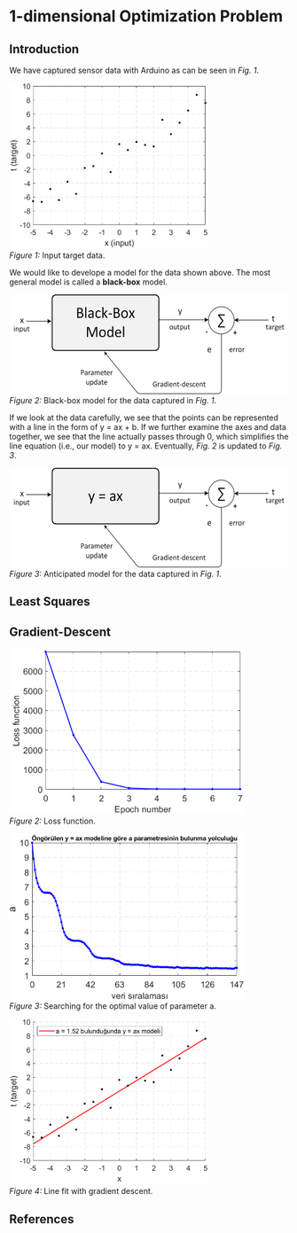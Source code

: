 # 1-dimensional Optimization Problem
## Introduction
We have captured sensor data with Arduino as can be seen in *Fig. 1*.

<img src="figure/input target data.png" alt="input target data" height="300"/></br>
*Figure 1:* Input target data.

We would like to develope a model for the data shown above. The most general model is called a **black-box** model.

<img src="figure/general optimization model.jpg" alt="general optimization model" height="180"/></br>
*Figure 2:* Black-box model for the data captured in *Fig. 1*.

If we look at the data carefully, we see that the points can be represented with a line in the form of y = ax + b. If we further examine the axes and data together, we see that the line actually passes through 0, which simplifies the line equation (i.e., our model) to y = ax. Eventually, *Fig. 2* is updated to *Fig. 3*.

<img src="figure/anticipated optimization model.jpg" alt="anticipated optimization model" height="180"/></br>
*Figure 3:* Anticipated model for the data captured in *Fig. 1*.

## Least Squares

## Gradient-Descent
<img src="figure/loss function.png" alt="loss function" height="300"/></br>
*Figure 2:* Loss function.

<img src="figure/search for a.png" alt="search for parameter a" height="300"/></br>
*Figure 3:* Searching for the optimal value of parameter a.

<img src="figure/line fit.png" alt="line fit with gradient descent" height="300"/></br>
*Figure 4:* Line fit with gradient descent.
## References 
